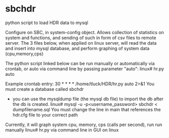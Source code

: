 # sbchdr
python script to load HDR data to mysql

Configure on SBC, in system-config object. Allows collection of statistics on system and functions, and sending of such in form of csv files to remote server.
The 3 files below, when applied on linux server, will read the data and insert into mysql database, and perform graphing of system data (cpu,memory,cps)

The python script linked below can be run manually or automatically via crontab, or auto via command line by passing parameter "auto": 
linux# hr.py auto 

Example crontab entry:
30 * * * * /home/tluck/HDR/hr.py auto 2>&1 
You must create a database called sbchdr
- you can use the mysqldump file (the mysql db file) to import the db after the db is created.
linux# mysql -u <username> -p<username_password> sbchdr < dumpfilename.sql 
You must change the line in main that references the hdr.cfg file to your correct path

Currently, it will graph system cpu, memory, cps (calls per second), run run manually
linux# hr.py 
via command line in GUI on linux
